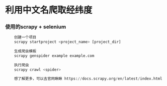 # 利用中文名爬取经纬度

### 使用的scrapy + selenium

```python
    创建一个项目
    scrapy startproject <project_name> [project_dir]
    
    生成爬虫模板
    scrapy genspider example example.com
    
    执行爬虫
    scrapy crawl <spider>
    
    想了解更多，可以去官网瞅瞅 https://docs.scrapy.org/en/latest/index.html
    
```